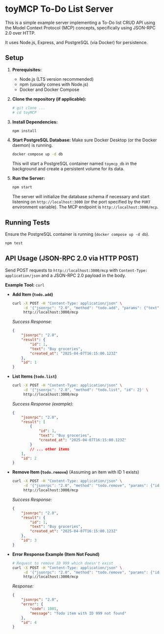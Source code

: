 # toyMCP To-Do List Server

This is a simple example server implementing a To-Do list CRUD API using the Model Context Protocol (MCP) concepts, specifically using JSON-RPC 2.0 over HTTP.

It uses Node.js, Express, and PostgreSQL (via Docker) for persistence.

## Setup

1.  **Prerequisites:**
    *   Node.js (LTS version recommended)
    *   npm (usually comes with Node.js)
    *   Docker and Docker Compose

2.  **Clone the repository (if applicable):**
    ```bash
    # git clone ...
    # cd toyMCP
    ```

3.  **Install Dependencies:**
    ```bash
    npm install
    ```

4.  **Start PostgreSQL Database:**
    Make sure Docker Desktop (or the Docker daemon) is running.
    ```bash
    docker compose up -d db
    ```
    This will start a PostgreSQL container named `toymcp_db` in the background and create a persistent volume for its data.

5.  **Run the Server:**
    ```bash
    npm start
    ```
    The server will initialize the database schema if necessary and start listening on `http://localhost:3000` (or the port specified by the `PORT` environment variable). The MCP endpoint is `http://localhost:3000/mcp`.

## Running Tests

Ensure the PostgreSQL container is running (`docker compose up -d db`).

```bash
npm test
```

## API Usage (JSON-RPC 2.0 via HTTP POST)

Send POST requests to `http://localhost:3000/mcp` with `Content-Type: application/json` and a JSON-RPC 2.0 payload in the body.

**Example Tool:** `curl`

*   **Add Item (`todo.add`)**
    ```bash
    curl -X POST -H "Content-Type: application/json" \
         -d '{"jsonrpc": "2.0", "method": "todo.add", "params": {"text": "Buy groceries"}, "id": 1}' \
         http://localhost:3000/mcp
    ```
    *Success Response:*
    ```json
    {
        "jsonrpc": "2.0",
        "result": {
            "id": 1,
            "text": "Buy groceries",
            "created_at": "2025-04-07T16:15:00.123Z"
        },
        "id": 1
    }
    ```

*   **List Items (`todo.list`)**
    ```bash
    curl -X POST -H "Content-Type: application/json" \
         -d '{"jsonrpc": "2.0", "method": "todo.list", "id": 2}' \
         http://localhost:3000/mcp
    ```
    *Success Response (example):*
    ```json
    {
        "jsonrpc": "2.0",
        "result": [
            {
                "id": 1,
                "text": "Buy groceries",
                "created_at": "2025-04-07T16:15:00.123Z"
            }
            // ... other items
        ],
        "id": 2
    }
    ```

*   **Remove Item (`todo.remove`)**
    (Assuming an item with ID 1 exists)
    ```bash
    curl -X POST -H "Content-Type: application/json" \
         -d '{"jsonrpc": "2.0", "method": "todo.remove", "params": {"id": 1}, "id": 3}' \
         http://localhost:3000/mcp
    ```
    *Success Response:*
    ```json
    {
        "jsonrpc": "2.0",
        "result": {
            "id": 1,
            "text": "Buy groceries",
            "created_at": "2025-04-07T16:15:00.123Z"
        },
        "id": 3
    }
    ```

*   **Error Response Example (Item Not Found)**
    ```bash
    # Request to remove ID 999 which doesn't exist
    curl -X POST -H "Content-Type: application/json" \
         -d '{"jsonrpc": "2.0", "method": "todo.remove", "params": {"id": 999}, "id": 4}' \
         http://localhost:3000/mcp
    ```
    *Response:*
    ```json
    {
        "jsonrpc": "2.0",
        "error": {
            "code": 1001,
            "message": "Todo item with ID 999 not found"
        },
        "id": 4
    }
    ``` 